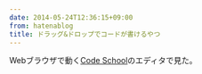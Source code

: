 ```yaml
---
date: 2014-05-24T12:36:15+09:00
from: hatenablog
title: ドラッグ&ドロップでコードが書けるやつ
---
```


<p>Webブラウザで動く<a href="https://www.codeschool.com/">Code School</a>のエディタで見た。</p>

<p><img src="http://gifzo.net/gl5Hqqc4i4.gif" alt=""></p>
